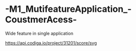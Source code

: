 # -M1_MutifeatureApplication_-CoustmerAcess-
Wide feature in single application

https://api.codiga.io/project/31201/score/svg
